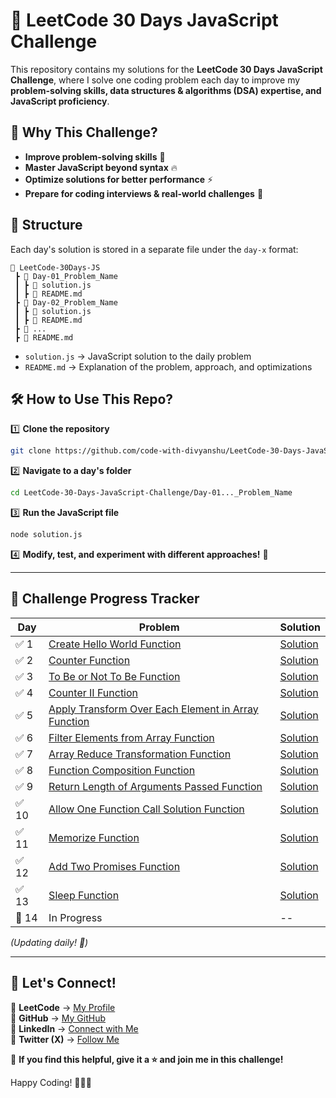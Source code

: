 # 🚀 LeetCode 30 Days JavaScript Challenge

This repository contains my solutions for the **LeetCode 30 Days JavaScript Challenge**, where I solve one coding problem each day to improve my **problem-solving skills, data structures & algorithms (DSA) expertise, and JavaScript proficiency**.

## 📌 **Why This Challenge?**

- **Improve problem-solving skills** 🧠
- **Master JavaScript beyond syntax** 🔥
- **Optimize solutions for better performance** ⚡
- **Prepare for coding interviews & real-world challenges** 💼

## 📑 **Structure**

Each day's solution is stored in a separate file under the `day-x` format:

```
📂 LeetCode-30Days-JS
 ┣ 📂 Day-01_Problem_Name
 ┃ ┣ 📜 solution.js
 ┃ ┣ 📜 README.md
 ┣ 📂 Day-02_Problem_Name
 ┃ ┣ 📜 solution.js
 ┃ ┣ 📜 README.md
 ┣ 📂 ...
 ┣ 📜 README.md
```

- `solution.js` → JavaScript solution to the daily problem
- `README.md` → Explanation of the problem, approach, and optimizations

## 🛠 **How to Use This Repo?**

1️⃣ **Clone the repository**

```bash
git clone https://github.com/code-with-divyanshu/LeetCode-30-Days-JavaScript-Challenge.git
```

2️⃣ **Navigate to a day's folder**

```bash
cd LeetCode-30-Days-JavaScript-Challenge/Day-01..._Problem_Name
```

3️⃣ **Run the JavaScript file**

```bash
node solution.js
```

4️⃣ **Modify, test, and experiment with different approaches!** 🚀

---

## 📆 **Challenge Progress Tracker**

| Day   | Problem                                                                                                                          | Solution                                                                                                                              |
| ----- | -------------------------------------------------------------------------------------------------------------------------------- | ------------------------------------------------------------------------------------------------------------------------------------- |
| ✅ 1  | [Create Hello World Function](https://leetcode.com/problems/create-hello-world-function/description/)                            | [Solution](https://github.com/code-with-divyanshu/LeetCode-30-Days-JavaScript-Challenge/blob/main/Day_01_Create_Hello_World_Function) |
| ✅ 2  | [Counter Function](https://leetcode.com/problems/counter/description/)                                                           | [Solution](https://github.com/code-with-divyanshu/LeetCode-30-Days-JavaScript-Challenge/tree/main/Day_02_Counter)                     |
| ✅ 3  | [To Be or Not To Be Function](https://leetcode.com/problems/to-be-or-not-to-be/description/)                                     | [Solution](https://github.com/code-with-divyanshu/LeetCode-30-Days-JavaScript-Challenge/tree/main/Day_03_ToBe_NotToBe)                |
| ✅ 4  | [Counter II Function](https://leetcode.com/problems/counter-ii/description/)                                                     | [Solution](https://github.com/code-with-divyanshu/LeetCode-30-Days-JavaScript-Challenge/tree/main/Day_04_Counter_II)                  |
| ✅ 5  | [Apply Transform Over Each Element in Array Function](https://leetcode.com/problems/apply-transform-over-each-element-in-array/) | [Solution](https://github.com/code-with-divyanshu/LeetCode-30-Days-JavaScript-Challenge/tree/main/Day_05_Array_Transform)             |
| ✅ 6  | [Filter Elements from Array Function](https://leetcode.com/problems/filter-elements-from-array/description/)                     | [Solution](https://github.com/code-with-divyanshu/LeetCode-30-Days-JavaScript-Challenge/tree/main/Day_06_Filter_Array)                |
| ✅ 7  | [Array Reduce Transformation Function](https://leetcode.com/problems/array-reduce-transformation/description/)                   | [Solution](https://github.com/code-with-divyanshu/LeetCode-30-Days-JavaScript-Challenge/tree/main/Day_07_Reduce_Array)                |
| ✅ 8  | [Function Composition Function](https://leetcode.com/problems/function-composition/description/)                                 | [Solution](https://github.com/code-with-divyanshu/LeetCode-30-Days-JavaScript-Challenge/tree/main/Day_08_Function_Composition)        |
| ✅ 9  | [Return Length of Arguments Passed Function](https://leetcode.com/problems/return-length-of-arguments-passed/description/)       | [Solution](https://github.com/code-with-divyanshu/LeetCode-30-Days-JavaScript-Challenge/tree/main/Day_09_Return_Length_Argument)      |
| ✅ 10 | [Allow One Function Call Solution Function](https://leetcode.com/problems/allow-one-function-call/description/)                  | [Solution](https://github.com/code-with-divyanshu/LeetCode-30-Days-JavaScript-Challenge/tree/main/Day_10_Allow_One_Function_Call)     |
| ✅ 11 | [Memorize Function](https://leetcode.com/problems/memoize/description/)                                                          | [Solution](https://github.com/code-with-divyanshu/LeetCode-30-Days-JavaScript-Challenge/tree/main/Day_11_Memorize)                    |
| ✅ 12 | [Add Two Promises Function](https://leetcode.com/problems/add-two-promises/description/)                                         | [Solution](https://github.com/code-with-divyanshu/LeetCode-30-Days-JavaScript-Challenge/tree/main/Day_12_Add_Two_Promises)            |
| ✅ 13 | [Sleep Function](https://leetcode.com/problems/sleep/description)                                                                | [Solution](https://github.com/code-with-divyanshu/LeetCode-30-Days-JavaScript-Challenge/tree/main/Day_13_Sleep)                       |
| 🔄 14 | In Progress                                                                                                                      | --                                                                                                                                    |

_(Updating daily! 🚀)_

---

## 📌 **Let's Connect!**

🔗 **LeetCode** → [My Profile](https://leetcode.com/u/runl4AVDwJ/)  
🔗 **GitHub** → [My GitHub](https://github.com/code-with-divyanshu)  
🔗 **LinkedIn** → [Connect with Me](https://www.linkedin.com/in/divyanshu-bartwal-b7b058286/)  
🔗 **Twitter (X)** → [Follow Me](https://x.com/DivyanshuB21040)

🙌 **If you find this helpful, give it a ⭐ and join me in this challenge!**

Happy Coding! 👨‍💻🔥
